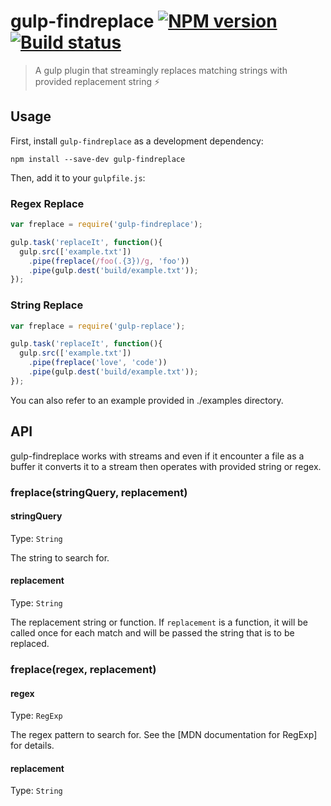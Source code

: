 # gulp-findreplace [![NPM version][npm-image]][npm-url] [![Build status][travis-image]][travis-url]
> A gulp plugin that streamingly replaces matching strings with provided replacement string ⚡️

## Usage

First, install `gulp-findreplace` as a development dependency:

```shell
npm install --save-dev gulp-findreplace
```

Then, add it to your `gulpfile.js`:

### Regex Replace
```javascript
var freplace = require('gulp-findreplace');

gulp.task('replaceIt', function(){
  gulp.src(['example.txt'])
    .pipe(freplace(/foo(.{3})/g, 'foo'))
    .pipe(gulp.dest('build/example.txt'));
});
```
### String Replace
```javascript
var freplace = require('gulp-replace');

gulp.task('replaceIt', function(){
  gulp.src(['example.txt'])
    .pipe(freplace('love', 'code'))
    .pipe(gulp.dest('build/example.txt'));
});
```
You can also refer to an example provided in ./examples directory.


## API

gulp-findreplace works with streams and even if it encounter a file as a buffer it converts it to a stream then operates with provided string or regex.

### freplace(stringQuery, replacement)

#### stringQuery
Type: `String`

The string to search for.

#### replacement
Type: `String`

The replacement string or function. If `replacement` is a function, it will be called once for each match and will be passed the string that is to be replaced.

### freplace(regex, replacement)

#### regex
Type: `RegExp`

The regex pattern to search for. See the [MDN documentation for RegExp] for details.

#### replacement
Type: `String`

[travis-url]: http://travis-ci.org/solodynamo/gulp-findreplace
[travis-image]: https://travis-ci.org/solodynamo/gulp-findreplace.svg?branch=master
[npm-url]: https://www.npmjs.com/package/gulp-findreplace
[npm-image]: https://badge.fury.io/js/gulp-findreplace.svg
